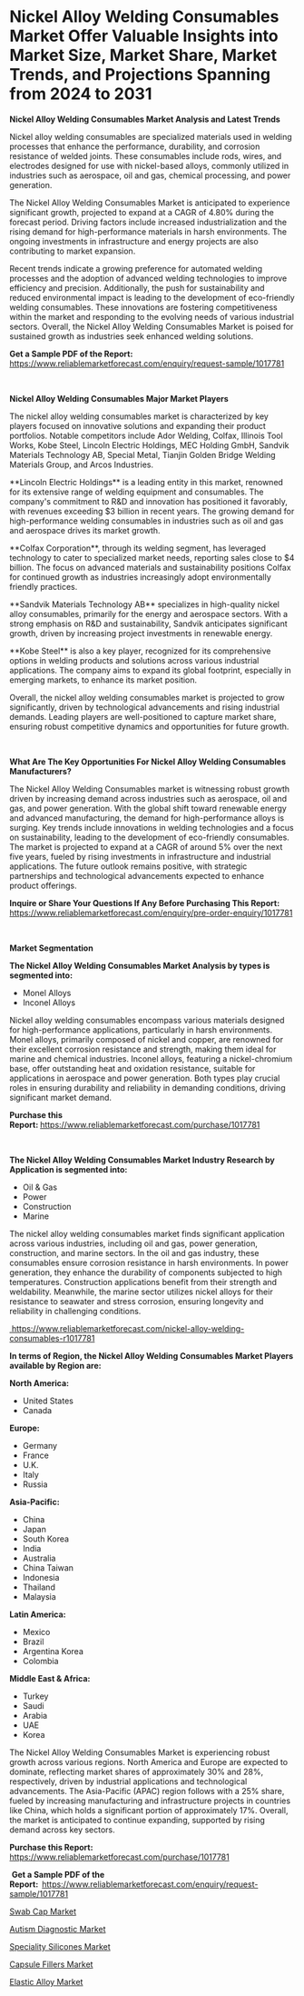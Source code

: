 <p><h1>Nickel Alloy Welding Consumables Market Offer Valuable Insights into Market Size, Market Share, Market Trends, and Projections Spanning from 2024 to 2031</h1></p><p><strong>Nickel Alloy Welding Consumables Market Analysis and Latest Trends</strong></p>
<p><p>Nickel alloy welding consumables are specialized materials used in welding processes that enhance the performance, durability, and corrosion resistance of welded joints. These consumables include rods, wires, and electrodes designed for use with nickel-based alloys, commonly utilized in industries such as aerospace, oil and gas, chemical processing, and power generation. </p><p>The Nickel Alloy Welding Consumables Market is anticipated to experience significant growth, projected to expand at a CAGR of 4.80% during the forecast period. Driving factors include increased industrialization and the rising demand for high-performance materials in harsh environments. The ongoing investments in infrastructure and energy projects are also contributing to market expansion. </p><p>Recent trends indicate a growing preference for automated welding processes and the adoption of advanced welding technologies to improve efficiency and precision. Additionally, the push for sustainability and reduced environmental impact is leading to the development of eco-friendly welding consumables. These innovations are fostering competitiveness within the market and responding to the evolving needs of various industrial sectors. Overall, the Nickel Alloy Welding Consumables Market is poised for sustained growth as industries seek enhanced welding solutions.</p></p>
<p><strong>Get a Sample PDF of the Report:&nbsp;</strong> <a href="https://www.reliablemarketforecast.com/enquiry/request-sample/1017781?utm_campaign=1080&utm_medium=2&utm_source=Github&utm_content=ia&utm_term=07112024&utm_id=nickel-alloy-welding-consumables">https://www.reliablemarketforecast.com/enquiry/request-sample/1017781</a></p>
<p>&nbsp;</p>
<p><strong>Nickel Alloy Welding Consumables Major Market Players</strong></p>
<p><p>The nickel alloy welding consumables market is characterized by key players focused on innovative solutions and expanding their product portfolios. Notable competitors include Ador Welding, Colfax, Illinois Tool Works, Kobe Steel, Lincoln Electric Holdings, MEC Holding GmbH, Sandvik Materials Technology AB, Special Metal, Tianjin Golden Bridge Welding Materials Group, and Arcos Industries.</p><p>**Lincoln Electric Holdings** is a leading entity in this market, renowned for its extensive range of welding equipment and consumables. The company's commitment to R&D and innovation has positioned it favorably, with revenues exceeding $3 billion in recent years. The growing demand for high-performance welding consumables in industries such as oil and gas and aerospace drives its market growth.</p><p>**Colfax Corporation**, through its welding segment, has leveraged technology to cater to specialized market needs, reporting sales close to $4 billion. The focus on advanced materials and sustainability positions Colfax for continued growth as industries increasingly adopt environmentally friendly practices.</p><p>**Sandvik Materials Technology AB** specializes in high-quality nickel alloy consumables, primarily for the energy and aerospace sectors. With a strong emphasis on R&D and sustainability, Sandvik anticipates significant growth, driven by increasing project investments in renewable energy.</p><p>**Kobe Steel** is also a key player, recognized for its comprehensive options in welding products and solutions across various industrial applications. The company aims to expand its global footprint, especially in emerging markets, to enhance its market position.</p><p>Overall, the nickel alloy welding consumables market is projected to grow significantly, driven by technological advancements and rising industrial demands. Leading players are well-positioned to capture market share, ensuring robust competitive dynamics and opportunities for future growth.</p></p>
<p>&nbsp;</p>
<p><strong>What Are The Key Opportunities For Nickel Alloy Welding Consumables Manufacturers?</strong></p>
<p><p>The Nickel Alloy Welding Consumables market is witnessing robust growth driven by increasing demand across industries such as aerospace, oil and gas, and power generation. With the global shift toward renewable energy and advanced manufacturing, the demand for high-performance alloys is surging. Key trends include innovations in welding technologies and a focus on sustainability, leading to the development of eco-friendly consumables. The market is projected to expand at a CAGR of around 5% over the next five years, fueled by rising investments in infrastructure and industrial applications. The future outlook remains positive, with strategic partnerships and technological advancements expected to enhance product offerings.</p></p>
<p><strong>Inquire or Share Your Questions If Any Before Purchasing This Report:</strong> <a href="https://www.reliablemarketforecast.com/enquiry/pre-order-enquiry/1017781?utm_campaign=1080&utm_medium=2&utm_source=Github&utm_content=ia&utm_term=07112024&utm_id=nickel-alloy-welding-consumables">https://www.reliablemarketforecast.com/enquiry/pre-order-enquiry/1017781</a></p>
<p>&nbsp;</p>
<p><strong>Market Segmentation</strong></p>
<p><strong>The Nickel Alloy Welding Consumables Market Analysis by types is segmented into:</strong></p>
<p><ul><li>Monel Alloys</li><li>Inconel Alloys</li></ul></p>
<p><p>Nickel alloy welding consumables encompass various materials designed for high-performance applications, particularly in harsh environments. Monel alloys, primarily composed of nickel and copper, are renowned for their excellent corrosion resistance and strength, making them ideal for marine and chemical industries. Inconel alloys, featuring a nickel-chromium base, offer outstanding heat and oxidation resistance, suitable for applications in aerospace and power generation. Both types play crucial roles in ensuring durability and reliability in demanding conditions, driving significant market demand.</p></p>
<p><strong>Purchase this Report:&nbsp;</strong><a href="https://www.reliablemarketforecast.com/purchase/1017781?utm_campaign=1080&utm_medium=2&utm_source=Github&utm_content=ia&utm_term=07112024&utm_id=nickel-alloy-welding-consumables">https://www.reliablemarketforecast.com/purchase/1017781</a></p>
<p>&nbsp;</p>
<p><strong>The Nickel Alloy Welding Consumables Market Industry Research by Application is segmented into:</strong></p>
<p><ul><li>Oil & Gas</li><li>Power</li><li>Construction</li><li>Marine</li></ul></p>
<p><p>The nickel alloy welding consumables market finds significant application across various industries, including oil and gas, power generation, construction, and marine sectors. In the oil and gas industry, these consumables ensure corrosion resistance in harsh environments. In power generation, they enhance the durability of components subjected to high temperatures. Construction applications benefit from their strength and weldability. Meanwhile, the marine sector utilizes nickel alloys for their resistance to seawater and stress corrosion, ensuring longevity and reliability in challenging conditions.</p></p>
<p><a href="https://www.reliablemarketforecast.com/nickel-alloy-welding-consumables-r1017781?utm_campaign=1080&utm_medium=2&utm_source=Github&utm_content=ia&utm_term=07112024&utm_id=nickel-alloy-welding-consumables">&nbsp;https://www.reliablemarketforecast.com/nickel-alloy-welding-consumables-r1017781</a></p>
<p><strong>In terms of Region, the Nickel Alloy Welding Consumables Market Players available by Region are:</strong></p>
<p>
    <p> <strong> North America: </strong>
        <ul>
            <li>United States</li>
            <li>Canada</li>
        </ul>
        </p> 
    <p> <strong> Europe: </strong>
        <ul>
            <li>Germany</li>
            <li>France</li>
            <li>U.K.</li>
            <li>Italy</li>
            <li>Russia</li>
        </ul>
        </p> 
    <p> <strong> Asia-Pacific: </strong>
        <ul>
            <li>China</li>
            <li>Japan</li>
            <li>South Korea</li>
            <li>India</li>
            <li>Australia</li>
            <li>China Taiwan</li>
            <li>Indonesia</li>
            <li>Thailand</li>
            <li>Malaysia</li>
        </ul>
        </p> 
    <p> <strong> Latin America: </strong>
        <ul>
            <li>Mexico</li>
            <li>Brazil</li>
            <li>Argentina Korea</li>
            <li>Colombia</li>
        </ul>
        </p> 
    <p> <strong> Middle East & Africa: </strong>
        <ul>
            <li>Turkey</li>
            <li>Saudi</li>
            <li>Arabia</li>
            <li>UAE</li>
            <li>Korea</li>
        </ul>
    </p>
    </p>
<p><p>The Nickel Alloy Welding Consumables Market is experiencing robust growth across various regions. North America and Europe are expected to dominate, reflecting market shares of approximately 30% and 28%, respectively, driven by industrial applications and technological advancements. The Asia-Pacific (APAC) region follows with a 25% share, fueled by increasing manufacturing and infrastructure projects in countries like China, which holds a significant portion of approximately 17%. Overall, the market is anticipated to continue expanding, supported by rising demand across key sectors.</p></p>
<p><strong>Purchase this Report: </strong><a href="https://www.reliablemarketforecast.com/purchase/1017781?utm_campaign=1080&utm_medium=2&utm_source=Github&utm_content=ia&utm_term=07112024&utm_id=nickel-alloy-welding-consumables">https://www.reliablemarketforecast.com/purchase/1017781</a></p>
<p>&nbsp;<strong>Get a Sample PDF of the Report:&nbsp;&nbsp;</strong><a href="https://www.reliablemarketforecast.com/enquiry/request-sample/1017781?utm_campaign=1080&utm_medium=2&utm_source=Github&utm_content=ia&utm_term=07112024&utm_id=nickel-alloy-welding-consumables">https://www.reliablemarketforecast.com/enquiry/request-sample/1017781</a></p>
<p><strong></strong></p>
<p><p><a href="https://issuu.com/reportprime-2/docs/swab-cap-market-size-2030.pptx_878c7d28fb5d49?utm_campaign=1080&utm_medium=2&utm_source=Github&utm_content=ia&utm_term=07112024&utm_id=nickel-alloy-welding-consumables">Swab Cap Market</a></p><p><a href="https://issuu.com/reportprime-2/docs/autism-diagnostic-market-size-2030._6a86af8e40bf56?utm_campaign=1080&utm_medium=2&utm_source=Github&utm_content=ia&utm_term=07112024&utm_id=nickel-alloy-welding-consumables">Autism Diagnostic Market</a></p><p><a href="https://github.com/iva0ei4r/Market-Research-Report-List-1/blob/main/speciality-silicones-market.md?utm_campaign=1080&utm_medium=2&utm_source=Github&utm_content=ia&utm_term=07112024&utm_id=nickel-alloy-welding-consumables">Speciality Silicones Market</a></p><p><a href="https://github.com/gdfhhhj/Market-Research-Report-List-6/blob/main/capsule-fillers-market.md?utm_campaign=1080&utm_medium=2&utm_source=Github&utm_content=ia&utm_term=07112024&utm_id=nickel-alloy-welding-consumables">Capsule Fillers Market</a></p><p><a href="https://github.com/felipahorkby/Market-Research-Report-List-1/blob/main/elastic-alloy-market.md?utm_campaign=1080&utm_medium=2&utm_source=Github&utm_content=ia&utm_term=07112024&utm_id=nickel-alloy-welding-consumables">Elastic Alloy Market</a></p></p>